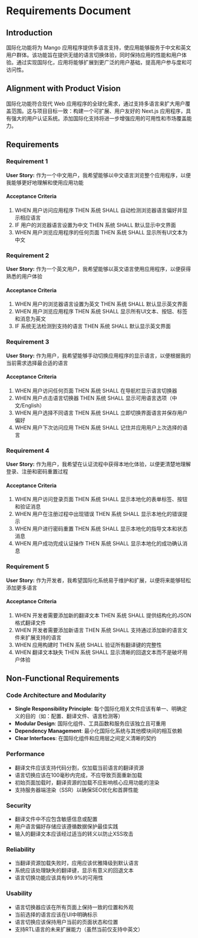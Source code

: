# Requirements Document

## Introduction

国际化功能将为 Mango 应用程序提供多语言支持，使应用能够服务于中文和英文用户群体。该功能旨在提供无缝的语言切换体验，同时保持应用的性能和用户体验。通过实现国际化，应用将能够扩展到更广泛的用户基础，提高用户参与度和可访问性。

## Alignment with Product Vision

国际化功能符合现代 Web 应用程序的全球化需求，通过支持多语言来扩大用户覆盖范围。这与项目目标一致：构建一个可扩展、用户友好的 Next.js 应用程序，具有强大的用户认证系统。添加国际化支持将进一步增强应用的可用性和市场覆盖能力。

## Requirements

### Requirement 1

**User Story:** 作为一个中文用户，我希望能够以中文语言浏览整个应用程序，以便我能够更好地理解和使用应用功能

#### Acceptance Criteria

1. WHEN 用户访问应用程序 THEN 系统 SHALL 自动检测浏览器语言偏好并显示相应语言
2. IF 用户的浏览器语言设置为中文 THEN 系统 SHALL 默认显示中文界面
3. WHEN 用户浏览应用程序的任何页面 THEN 系统 SHALL 显示所有UI文本为中文

### Requirement 2

**User Story:** 作为一个英文用户，我希望能够以英文语言使用应用程序，以便获得熟悉的用户体验

#### Acceptance Criteria

1. WHEN 用户的浏览器语言设置为英文 THEN 系统 SHALL 默认显示英文界面
2. WHEN 用户浏览应用程序 THEN 系统 SHALL 显示所有UI文本、按钮、标签和消息为英文
3. IF 系统无法检测到支持的语言 THEN 系统 SHALL 默认显示英文界面

### Requirement 3

**User Story:** 作为用户，我希望能够手动切换应用程序的显示语言，以便根据我的当前需求选择最合适的语言

#### Acceptance Criteria

1. WHEN 用户访问任何页面 THEN 系统 SHALL 在导航栏显示语言切换器
2. WHEN 用户点击语言切换器 THEN 系统 SHALL 显示可用语言选项（中文/English）
3. WHEN 用户选择不同语言 THEN 系统 SHALL 立即切换界面语言并保存用户偏好
4. WHEN 用户下次访问应用 THEN 系统 SHALL 记住并应用用户上次选择的语言

### Requirement 4

**User Story:** 作为用户，我希望在认证流程中获得本地化体验，以便更清楚地理解登录、注册和密码重置过程

#### Acceptance Criteria

1. WHEN 用户访问登录页面 THEN 系统 SHALL 显示本地化的表单标签、按钮和验证消息
2. WHEN 用户在注册过程中出现错误 THEN 系统 SHALL 显示本地化的错误提示
3. WHEN 用户进行密码重置 THEN 系统 SHALL 显示本地化的指导文本和状态消息
4. WHEN 用户成功完成认证操作 THEN 系统 SHALL 显示本地化的成功确认消息

### Requirement 5

**User Story:** 作为开发者，我希望国际化系统易于维护和扩展，以便将来能够轻松添加更多语言

#### Acceptance Criteria

1. WHEN 开发者需要添加新的翻译文本 THEN 系统 SHALL 提供结构化的JSON格式翻译文件
2. WHEN 开发者需要添加新语言 THEN 系统 SHALL 支持通过添加新的语言文件来扩展支持的语言
3. WHEN 应用构建时 THEN 系统 SHALL 验证所有翻译键的完整性
4. WHEN 翻译文本缺失 THEN 系统 SHALL 显示清晰的回退文本而不是破坏用户体验

## Non-Functional Requirements

### Code Architecture and Modularity
- **Single Responsibility Principle**: 每个国际化相关文件应该有单一、明确定义的目的（如：配置、翻译文件、语言检测等）
- **Modular Design**: 国际化组件、工具函数和服务应该独立且可重用
- **Dependency Management**: 最小化国际化系统与其他模块间的相互依赖
- **Clear Interfaces**: 在国际化组件和应用层之间定义清晰的契约

### Performance
- 翻译文件应该支持代码分割，仅加载当前语言的翻译资源
- 语言切换应该在100毫秒内完成，不应导致页面重新加载
- 初始页面加载时，翻译资源的加载不应影响核心应用功能的渲染
- 支持服务器端渲染（SSR）以确保SEO优化和首屏性能

### Security
- 翻译文件中不应包含敏感信息或配置
- 用户语言偏好存储应该遵循数据保护最佳实践
- 输入的翻译文本应该经过适当的转义以防止XSS攻击

### Reliability
- 当翻译资源加载失败时，应用应该优雅降级到默认语言
- 系统应该处理缺失的翻译键，显示有意义的回退文本
- 语言切换功能应该具有99.9%的可用性

### Usability
- 语言切换器应该在所有页面上保持一致的位置和外观
- 当前选择的语言应该在UI中明确标示
- 语言切换应该保持用户当前的页面状态和位置
- 支持RTL语言的未来扩展能力（虽然当前仅支持中英文）